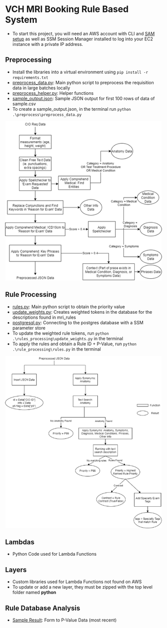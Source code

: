 # VCH MRI Booking Rule Based System
- To start this project, you will need an AWS account with CLI and [SAM setup](https://docs.aws.amazon.com/serverless-application-model/latest/developerguide/serverless-sam-cli-install.html) as well as SSM Session Manager installed to log into your EC2 instance with a private IP address.

## Preprocessing 
- Install the libraries into a virtual environment using `pip install -r requirements.txt`
- [preprocess_data.py](../src/backend/preprocess/preprocess_data.py): Main python script to preprocess the requisition data in large batches locally
- [preprocess_helper.py](../src/backend/preprocess/preprocess_helper.py): Helper functions 
- [sample_output.json](../src/backend/sample_output.json): Sample JSON output for first 100 rows of data of sample.csv
- To create a sample_output.json, in the terminal run `python .\preprocess\preprocess_data.py`

![Preprocessing Decision Tree](../images/decisionTree_preprocess.png)

## Rule Processing 
- [rules.py](../src/backend/rule_processing/rules.py): Main python script to obtain the priority value 
- [update_weights.py](/rule_processing/update_weights.py): Creates weighted tokens in the database for the descriptions found in mri_rules
- [postgresql.py](../src/backend/rule_processing/postgresql.py): Connecting to the postgres database with a SSM parameter store
- To update the weighted rule tokens, run `python .\rules_processing\update_weights.py` in the terminal
- To apply the rules and obtain a Rule ID + P-Value, run `python .\rule_processing\rules.py` in the terminal

![Rule Decision Tree](../images/decisionTree_rules.png)

## Lambdas
- Python Code used for Lambda Functions 

## Layers 
- Custom libraries used for Lambda Functions not found on AWS 
- To update or add a new layer, they must be zipped with the top level folder named __python__

## Rule Database Analysis
- [Sample Result](../src/backend/csv/mri_dataset_results_0828.xlsx): Form to P-Value Data (most recent)
 
